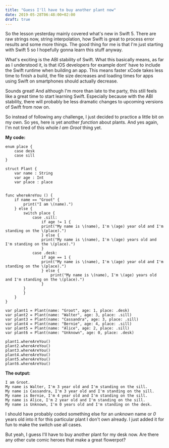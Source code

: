 ```yaml
---
title: "Guess I'll have to buy another plant now"
date: 2019-05-28T06:48:00+02:00
draft: true
---
```


So the lesson yesterday mainly covered what's new in Swift 5. There are raw strings now, string interpolation, how Swift is great to process error results and some more things. The good thing for me is that I'm just starting with Swift 5 so I hopefully gonna learn this stuff anyway.

What's exciting is the ABI stability of Swift. What this basically means, as far as I understood it, is that iOS developers for example dont' have to include the Swift runtime when building an app. This means faster xCode takes less time to finish a build, the file size decreases and loading times for apps using Swift on smartphones should actually decrease.

Sounds great! And although I'm more than late to the party, this still feels like a great time to start learning Swift. Especially because with the ABI stability, there will probably be less dramatic changes to upcoming versions of Swift from now on.

So instead of following any challenge, I just decided to practice a little bit on my own. So yes, here is yet another _function_ about plants. And yes again, I'm not tired of this whole _I am Groot_ thing yet.

**My code:**

```
enum place {
    case desk
    case sill
}

struct Plant {
    var name : String
    var age : Int
    var place : place


func whereAreYou () {
    if name == "Groot" {
        print("I am \(name).")
    } else {
        switch place {
            case .sill:
                if age != 1 {
                print("My name is \(name), I'm \(age) year old and I'm standing on the \(place).")
                } else {
                print("My name is \(name), I'm \(age) years old and I'm standing on the \(place).")
                }
            case .desk:
                if age == 1 {
                print("My name is \(name), I'm \(age) year old and I'm standing on the \(place).")
                } else {
                    print("My name is \(name), I'm \(age) years old and I'm standing on the \(place).")
                }
        }
        }
    }
}

var plant1 = Plant(name: "Groot", age: 1, place: .desk)
var plant2 = Plant(name: "Walter", age: 3, place: .sill)
var plant3 = Plant(name: "Cassandra", age: 3, place: .sill)
var plant4 = Plant(name: "Bernie", age: 4, place: .sill)
var plant5 = Plant(name: "Alice", age: 2, place: .sill)
var plant6 = Plant(name: "Unknown", age: 0, place: .desk)

plant1.whereAreYou()
plant2.whereAreYou()
plant3.whereAreYou()
plant4.whereAreYou()
plant5.whereAreYou()
plant6.whereAreYou()
```

**The output:**

```
I am Groot.
My name is Walter, I'm 3 year old and I'm standing on the sill.
My name is Cassandra, I'm 3 year old and I'm standing on the sill.
My name is Bernie, I'm 4 year old and I'm standing on the sill.
My name is Alice, I'm 2 year old and I'm standing on the sill.
My name is Unknown, I'm 0 years old and I'm standing on the desk.
```

I should have probably coded something else for an _unknown_ name or _0_ years old into it for this particular plant I don't own already. I just added it for fun to make the switch use all cases.

But yeah, I guess I'll have to buy another plant for my desk now. Are there any other cute comic heroes that make a great flowerpot?